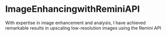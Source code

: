 # ImageEnhancingwithReminiAPI
With expertise in image enhancement and analysis, I have achieved remarkable results in upscaling low-resolution images using the Remini API
